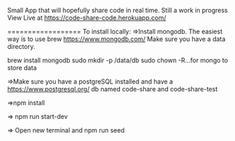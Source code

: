 Small App that will hopefully share code in real time. Still a work in progress
View Live at https://code-share-code.herokuapp.com/

==================
To install locally:
=>Install mongodb. The easiest way is to use brew https://www.mongodb.com/
Make sure you have a data directory. 

brew install mongodb
sudo mkdir -p /data/db
sudo chown -R...for mongo to store data

=>Make sure you have a postgreSQL installed and have a https://www.postgresql.org/
db named code-share and code-share-test

=>npm install

=> npm run start-dev

=> Open new terminal and npm run seed




